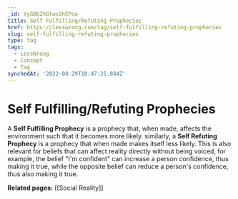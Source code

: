 ```yaml
---
_id: YyGDbZhGtws5hEPda
title: Self Fulfilling/Refuting Prophecies
href: https://lesswrong.com/tag/self-fulfilling-refuting-prophecies
slug: self-fulfilling-refuting-prophecies
type: tag
tags:
  - LessWrong
  - Concept
  - Tag
synchedAt: '2022-08-29T10:47:25.884Z'
---
```


# Self Fulfilling/Refuting Prophecies

A **Self Fulfilling Prophecy** is a prophecy that, when made, affects the environment such that it becomes more likely. similarly, a **Self Refuting Prophecy** is a prophecy that when made makes itself less likely. This is also relevant for beliefs that can affect reality directly without being voiced, for example, the belief "I'm confident" can increase a person confidence, thus making it true, while the opposite belief can reduce a person's confidence, thus also making it true.

**Related pages:** [[Social Reality]]
